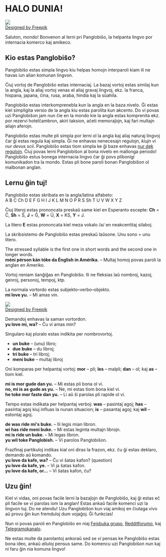 # HALO DUNIA!  

![](http://www.kupsala.net/PanGlobish/grafe/Freepik_halo_globe.png)  
[Designed by Freepik](http://www.freepik.com)

Saluton, mondo!
Bonvenon al lerni pri Panglobiŝo, la helpanta lingvo por internacia komerco kaj amikeco.

## Kio estas Panglobiŝo?

Panglobiŝo estas simpla lingvo kiu helpas homojn interparoli
kiam ili ne havas iun alian komunan lingvon.

Ĉiuj vortoj de Panglobiŝo estas internaciaj.
La bazaj vortoj estas similaj kun la angla,
kaj la aliaj vortoj venas el aliaj gravaj lingvoj,
ekz. la franca, hispana, japana, ĉina, rusa, araba, hindia kaj la sŭahila.

Panglobiŝo estas interkomprenebla kun la angla en la baza nivelo.
Ĝi estas kiel simpligita versio de la angla kiu estas parolita kun akcento.
Do vi povas uzi Panglobiŝon jam nun ĉie en la mondo kie la angla estas komprenita
ekz. por rezervi hotelĉambron, akiri taksion, aĉeti memoraĵojn, kaj fari multajn aliajn aferojn.

Panglobiŝo estas multe pli simpla por lerni ol la angla kaj aliaj naturaj lingvoj ĉar ĝi estas regula kaj simpla.
Ĝi ne enhavas nenecesajn regulojn, _kiujn vi nur devus scii_.
Panglobiŝo estas tiom simpla ke ĝi baze enhavas [nur dek regulojn](100_baze_regule.md).
Ĉiuj povas lerni Panglobiŝon al bona nivelo en mallonga periodo!
Panglobiŝo estus bonega internacia lingvo ĉar ĝi povs plibonigi komunikadon tra la mondo.
Estas pli bone paroli bonan Panglobiŝon ol malbonan anglan.


## Lernu ĝin tuj!

Panglobiŝo estas skribata en la angla/latina alfabeto:  
A B C Ch D E F G H I J K L M N O P R S Sh T U V W X Y Z

Ĉiuj literoj estas prononcata preskaŭ same kiel en Esperanto escepte:
**Ch** = Ĉ, **Sh** = Ŝ, **J** = Ĝ, **W** = Ŭ, **X** = KS, **Y** = J.

La litero **E** estas prononcata kiel meza vokalo /ə/ en neakcentitaj silaboj.

La skribsistemo de Panglobiŝo estas preskaŭ laŭsone.
Unu sono = unu litero.

The stressed syllable is the first one in short words and the second one in longer words.  
**méni pérson kán tóke da Énglish in Amérika.**
– Multaj homoj povas paroli la anglan en Ameriko.

Vortoj neniam ŝanĝiĝas en Panglobiŝo.
Ili ne fleksias laŭ nombroj, kazoj, genroj, personoj, tempoj, ktp.

La normala vortordo estas subjekto–verbo–objekto.  
**mi love yu.**
– Mi amas vin.

![](http://www.kupsala.net/PanGlobish/grafe/Freepik_love.png)  
[Designed by Freepik](http://www.freepik.com)

Demandoj enhavas la saman vortordon.  
**yu love mi, wa?**
– Ĉu vi amas min?

Singularo kaj pluralo estas indikita per nombrovortoj.

- **un buke**
  – (unu) libro;
- **due buke**
  – du libroj;
- **tri buke**
  – tri libroj;
- **meni buke**
  – multaj libroj

Oni komparas per helpantaj vortoj:
**mor**
– pli;
**les**
– malpli;
**dan**
– ol; kaj
**as**
– tiom kiel.

**mi is mor gude dan yu.**
– Mi estas pli bona ol vi.  
**no, mi is as gude as yu.**
– Ne, mi estas tiom bona kiel vi.  
**he toke mor faste dan yu.**
– Li aŭ ŝi parolas pli rapide ol vi.

Tempo estas indikata per helpantaj verboj:
**was**
– pasintaj agoj;
**has**
– pasintaj agoj kiuj influas la nunan situacion;
**is**
– pasantaj agoj; kaj
**wil**
– estontaj agoj.

**de was ride mi's buke.**
– Ili legis mian libron.  
**wi has ride meni buke.**
– Mi estas leginta multajn librojn.  
**mi is ride un buke.**
– Mi legas libron.  
**yu wil toke Panglobish.**
– Vi parolos Panglobiŝon.

Frazfinaj partikuloj indikas kial oni diras la frazon,
ekz. ĉu ĝi estas deklaro, demando aŭ komando.  
**yu love da kafe, wa?**
– Ĉu vi ŝatas kafon? (question)  
**yu love da kafe, ye.**
– Vi ja ŝatas kafon.  
**yu love da kafe, or...**
– Vi ŝatas kafon, ĉu?


## Uzu ĝin!

Kiel vi vidas, oni povas facile lerni la bazaĵojn de Panglobiŝo,
kaj ĝi estas eĉ pli facile se vi parolas iom la anglan!
Estas ankaŭ facile komenci uzi la lingvon tuj.
Do ne atendu!
Uzu Panglobiŝon kun viaj amikoj en ĉiutaga vivo aŭ provu ĝin kun fremduloj dum vojaĝoj.
Ĝi funkcias!

Nun vi povas paroli en Panglobiŝo en niaj
[Fejsbuka grupo](https://www.facebook.com/groups/PanglobishFB/),
[Redditforumo](https://www.reddit.com/r/panglobish/),
kaj [Telegramokanalo](https://t.me/Panglobish1).

Ne estas multe da parolantoj ankoraŭ
sed se _vi_ pensas ke Panglobiŝo estas bona ideo, ankaŭ _aliuloj_ pensus same.
Do komencu uzi Panglobiŝon nun kaj ni faru ĝin nia komuna lingvo!

